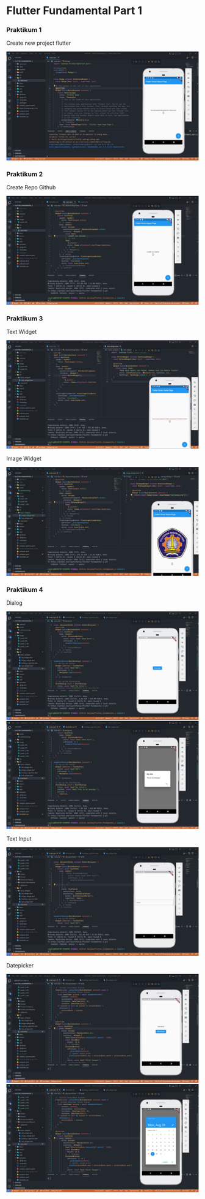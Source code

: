# Flutter Fundamental Part 1
### Praktikum 1

Create new project flutter

![](image/prak1.JPG)

### Praktikum 2

Create Repo Github

![](image/prak2.JPG)

### Praktikum 3

Text Widget

![](image/prak3_1.JPG)

Image Widget

![](image/prak3_2.JPG)

### Praktikum 4

Dialog

![](image/prak4_1.JPG)
![](image/prak4_2.JPG)

Text Input

![](image/prak4_3.JPG)

Datepicker

![](image/prak4_4.JPG)
![](image/prak4_5.JPG)
